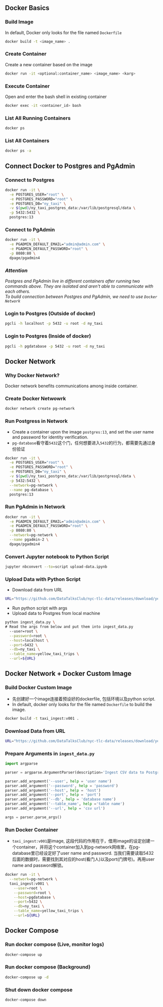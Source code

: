 ## Docker Basics
### Build Image 
In default, Docker only looks for the file named `Dockerfile`
```bash
docker build -t <image_name> .
```

### Create Container
Create a new container based on the image
```bash
docker run -it <optional:container_name> <image_name> <karg>
```

### Execute Container
Open and enter the bash shell in existing container
```bash
docker exec -it <container_id> bash
```

### List All Running Containers
```bash
docker ps
```
### List All Containers
```bash
docker ps -a
```
## Connect Docker to Postgres and PgAdmin
### Connect to Postgres
```bash
docker run -it \
  -e POSTGRES_USER="root" \
  -e POSTGRES_PASSWORD="root" \
  -e POSTGRES_DB="ny_taxi" \
  -v $(pwd)/ny_taxi_postgres_data:/var/lib/postgresql/data \
  -p 5432:5432 \
  postgres:13
```

### Connect to PgAdmin
```bash
docker run -it \
  -e PGADMIN_DEFAULT_EMAIL="admin@admin.com" \
  -e PGADMIN_DEFAULT_PASSWORD="root" \
  -p 8080:80 \
  dpage/pgadmin4
```

### *Attention*
*Postgres and PgAdmin live in different containers after running two commands above. They are isolated and aren't able to communicate with each others.*  
*To build connection between Postgres and PgAdmin, we need to use `Docker Network`*

### Login to Postgres (Outside of docker)
```bash
pgcli -h localhost -p 5432 -u root -d ny_taxi
```

### Login to Postgres (Inside of docker)
```bash
pgcli -h pgdatabase -p 5432 -u root -d ny_taxi
```
## Docker Network
### Why Docker Network?
Docker network benefits communications among inside container. 
### Create Docker Netwowrk
```bash
docker network create pg-network
```

### Run Postgress in Network
- Create a container upon the image `postgres:13`, and set the user name and password for identity verification.   
- `pg-database`看守着`5432`这个门，任何想要进入`5432`的行为，都需要先通过身份验证
```bash
docker run -it \
  -e POSTGRES_USER="root" \
  -e POSTGRES_PASSWORD="root" \
  -e POSTGRES_DB="ny_taxi" \
  -v $(pwd)/ny_taxi_postgres_data:/var/lib/postgresql/data \
  -p 5432:5432 \
  --network=pg-network \
  --name pg-database \
  postgres:13
```

### Run PgAdmin in Network
```bash
docker run -it \
  -e PGADMIN_DEFAULT_EMAIL="admin@admin.com" \
  -e PGADMIN_DEFAULT_PASSWORD="root" \
  -p 8080:80 \
  --network=pg-network \
  --name pgadmin-2 \
  dpage/pgadmin4
```

### Convert Jupyter notebook to Python Script
```bash
jupyter nbconvert --to=script upload-data.ipynb
```

### Upload Data with Python Script
- Download data from URL
```bash
URL="https://github.com/DataTalksClub/nyc-tlc-data/releases/download/yellow/yellow_tripdata_2021-01.csv.gz"
```
- Run python script with args
- Upload data to Postgres from local machine
```bash
python ingest_data.py \
# Read the args from below and put them into ingest_data.py
  --user=root \
  --password=root \
  --host=localhost \
  --port=5432 \
  --db=ny_taxi \
  --table_name=yellow_taxi_trips \
  --url=${URL}
```
## Docker Network + Docker Custom Image
### Build Docker Custom Image
- 先创建好一个image连接着预设好的dockerfile, 包括环境以及python script.
- In default, docker only looks for the file named `Dockerfile` to build the image.
```bash
docker build -t taxi_ingest:v001 .
```  
### Download Data from URL
```bash
URL="https://github.com/DataTalksClub/nyc-tlc-data/releases/download/yellow/yellow_tripdata_2021-01.csv.gz"
```
### Prepare Arguments in `ingest_data.py`
```python
import argparse

parser = argparse.ArgumentParser(description='Ingest CSV data to Postgress')

parser.add_argument('--user', help = 'user name')
parser.add_argument('--password', help = 'password')
parser.add_argument('--host', help = 'host')
parser.add_argument('--port', help = 'port')
parser.add_argument('--db', help = 'database name')
parser.add_argument('--table_name', help ='table name')
parser.add_argument('--url', help = 'csv url')

args = parser.parse_args()
```
### Run Docker Container
- `taxi_ingest:v001`是image, 这段代码的作用在于，借用image的设定创建一个container，并将这个container加入到pg-network网络里，在pg-database里已经设定好了user name and password. 当我们需要读取5432后面的数据时，需要找到其对应的host(看门人)以及port(门牌号)。再用user name and password解锁。
```bash
docker run -it \
  --network=pg-network \
  taxi_ingest:v001 \
    --user=root \
    --password=root \
    --host=pgdatabase \
    --port=5432 \
    --db=ny_taxi \
    --table_name=yellow_taxi_trips \
    --url=${URL}
```
## Docker Compose
### Run docker compose (Live, monitor logs)
```bash
docker-compose up
```
### Run docker compose (Background)
```bash
docker-compose up -d
```

### Shut down docker compose
```bash
docker-compose down
```
